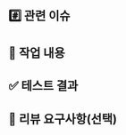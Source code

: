 <!-- 
제목은 아래와 같은 커밋 규칙을 따르세요: 
- feat: 새로운 기능
- fix: 버그 수정
- docs: 문서 및 주석 수정
- refactor: 코드 리팩토링 (기능 변화 없음)
- style: css 변경 (로직 변화 없음)
- test: 테스트 코드 추가 또는 수정 
- build: 빌드 설정 
- chore: 기타 사소한 변경
-->


## #️⃣ 관련 이슈
<!-- 
관련된 이슈 번호를 링크하거나 언급해주세요.
예: Closes #12, #34
-->

## 📝 작업 내용
<!-- 
이번 PR에서 작업한 내용을 항목별로 설명해주세요(이미지 첨부 가능)
예:
- 로그인 API (`POST /api/login`) 추가
- JWT 토큰 발급 로직 구현
- UserService 리팩토링
-->

## ✅ 테스트 결과
<!-- 
직접 테스트한 내용이나 결과를 작성해주세요.
예:
- [x] 정상 로그인 시 토큰 발급 확인
- [x] 잘못된 비밀번호로 401 응답 확인
-->

## 💬 리뷰 요구사항(선택)
<!-- 
리뷰어가 이해를 위해 알아야 할 점, 
혹은 후속작업이 필요한 항목,
특별히 봐주었으면 하는 부분이 있다면 작성해주세요
예: 
메서드 XXX의 이름을 더 잘 짓고 싶은데 혹시 좋은 명칭이 있을까요?
기존 보안 로직을 변경했으므로 side effect 가능성 있음
-->
